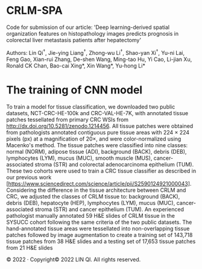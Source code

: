 # CRLM-SPA
 Code for submission of our article: 'Deep learning-derived spatial organization features on histopathology images predicts prognosis in colorectal liver metastasis patients after hepatectomy'

 Authors: Lin Qi<sup>†</sup>, Jie-ying Liang<sup>†</sup>, Zhong-wu Li<sup>†</sup>, Shao-yan Xi<sup>†</sup>, Yu-ni Lai, Feng Gao, Xian-rui Zhang, De-shen Wang, Ming-tao Hu, Yi Cao, Li-jian Xu, Ronald CK Chan, Bao-cai Xing\*, Xin Wang\*, Yu-hong Li\*

# The training of CNN model
To train a model for tissue classification, we downloaded two public datasets, NCT-CRC-HE-100k and CRC-VAL-HE-7K, with annotated tissue patches tessellated from primary CRC WSIs from http://dx.doi.org/10.5281/zenodo.1214456. All tissue patches were obtained from pathologists annotated contiguous pure tissue areas with 224 × 224 pixels (px) at a magnification of 20×, and were color-normalized using Macenko's method. The tissue patches were classified into nine classes: normal (NORM), adipose tissue (ADI), background (BACK), debris (DEB), lymphocytes (LYM), mucus (MUC), smooth muscle (MUS), cancer-associated stroma (STR) and colorectal adenocarcinoma epithelium (TUM). These two cohorts were used to train a CRC tissue classifier as described in our previous work [https://www.sciencedirect.com/science/article/pii/S2590124921000043]. Considering the difference in the tissue architecture between CRLM and CRC, we adjusted the classes of CRLM tissue to: background (BACK), debris (DEB), hepatocyte (HEP), lymphocytes (LYM), mucus (MUC), cancer-associated stroma (STR) and cancer epithelium (TUM). An experienced pathologist manually annotated 59 H&E slides of CRLM tissue in the SYSUCC cohort following the same criteria of the two public datasets. The hand-annotated tissue areas were tessellated into non-overlapping tissue patches followed by image augmentation to create a training set of 143,718 tissue patches from 38 H&E slides and a testing set of 17,653 tissue patches from 21 H&E slides 

© 2022 · Copyright© 2022 LIN QI. All rights reserved.
